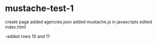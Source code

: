 mustache-test-1
===============




create page
added agencies.json
added mustache.js in javascripts
edited index.html

-added rows 10 and 11 



